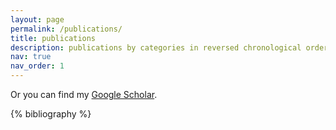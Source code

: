 ```yaml
---
layout: page
permalink: /publications/
title: publications
description: publications by categories in reversed chronological order. generated by jekyll-scholar.  
nav: true
nav_order: 1
---
```

Or you can find my [Google Scholar](https://scholar.google.com/citations?user=woNeHtgAAAAJ).
<!-- _pages/publications.md -->
<div class="publications">

{% bibliography %}

</div>
